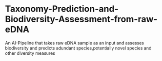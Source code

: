# Taxonomy-Prediction-and-Biodiversity-Assessment-from-raw-eDNA
An AI-Pipeline that takes raw eDNA sample as an input and assesses biodiversity and predicts adundant species,potentially novel species and other diversity measures
